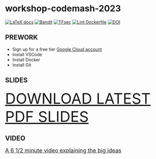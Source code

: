 # workshop-codemash-2023

 [![LaTeX docs](https://github.com/devsecfranklin/workshop-codemash-2023/actions/workflows/latex.yml/badge.svg)](https://github.com/devsecfranklin/workshop-codemash-2023/actions/workflows/latex.yml) [![Bandit](https://github.com/devsecfranklin/workshop-codemash-2023/actions/workflows/bandit.yml/badge.svg)](https://github.com/devsecfranklin/workshop-codemash-2023/actions/workflows/bandit.yml) [![TFsec](https://github.com/devsecfranklin/workshop-codemash-2023/actions/workflows/tfsec.yml/badge.svg)](https://github.com/devsecfranklin/workshop-codemash-2023/actions/workflows/tfsec.yml) [![Lint Dockerfile](https://github.com/devsecfranklin/workshop-codemash-2023/actions/workflows/hadolint.yml/badge.svg)](https://github.com/devsecfranklin/workshop-codemash-2023/actions/workflows/hadolint.yml) [![DOI](https://zenodo.org/badge/544592682.svg)](https://zenodo.org/badge/latestdoi/544592682)

## PREWORK

* Sign up for a free tier [Google Cloud account](https://cloud.google.com/free)
* Install VSCode
* Install Docker
* Install Git

## SLIDES

<font size="8">[DOWNLOAD LATEST PDF SLIDES](https://github.com/devsecfranklin/workshop-codemash-2023/blob/develop/docs/slides/workshop-codemash-2023.pdf)</font>

## VIDEO

<font size="4">[A 6 1/2 minute video explaining the big ideas](https://www.youtube.com/watch?v=Wqn6GzwOJqs)</font>
